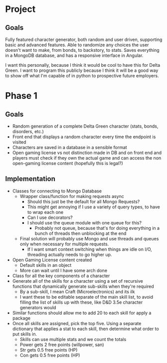 # Project
## Goals
Fully featured character generator, both random and user driven, supporting basic and
advanced features. Able to randomize any choices the user doesn't want to make, from
bonds, to backstory, to stats. Saves everything in a MongoDB database, and has a 
responsive interface in Angular. 

I want this personally, because I think it would be cool to have this for Delta Green. 
I want to program this publicly because I think it will be a good way to show off what
I'm capable of in python to prospective future employers.

# Phase 1

## Goals
* Random generation of a complete Delta Green character (stats, bonds, disorders, etc.)
* Front end that displays a random character every time the endpoint is visited
* Characters are saved in a database in a sensible format
* Open gaming license vs not distinction made in DB and on front end and players must check
if they own the actual game and can access the non open-gaming license content (hopefully this is
legal?)

## Implementation 
* Classes for connecting to Mongo Database
    * Wrapper class/function for making requests async
        * Should this just be the default for all Mongo Requests?
        * This might get annoying if I use a variety of query types, to have to wrap 
        each one
        * Can I use decorators?
        * I should use the queue module with one queue for this?
            * Probably not queue, because that's for doing everything in a bunch of threads then
            unblocking at the end
    * Final solution will probably use Mongo and use threads and queues only when necessary for 
    multiple requests. 
        * If I want smart context switching when things are idle on I/O, threading actually needs to
        go higher up. 
* Open Gaming License content created
    * Default skills in an object
    * More can wait until I have some arch done
* Class for all the key components of a character
* Generate all of the skills for a character using a set of recursive functions that dynamically
generate sub-skills when they're required
    * By a sub-skill, I mean Craft (Microelectronics) and its ilk
    * I want these to be editable separate of the main skill list, to avoid filling the list of 
    skills up with these, like D&D 3.5e character generators would
* Similar functions should allow me to add 20 to each skill for apply a package
* Once all skills are assigned, pick the top five. Using a separate dictionary that applies a stat
to each skill, then determine what order to put skills in.
    * Skills can use multiple stats and we count the totals
    * Power gets 2 free points (willpower, san)
    * Str gets 0.5 free points (HP)
    * Con gets 0.5 free points (HP)